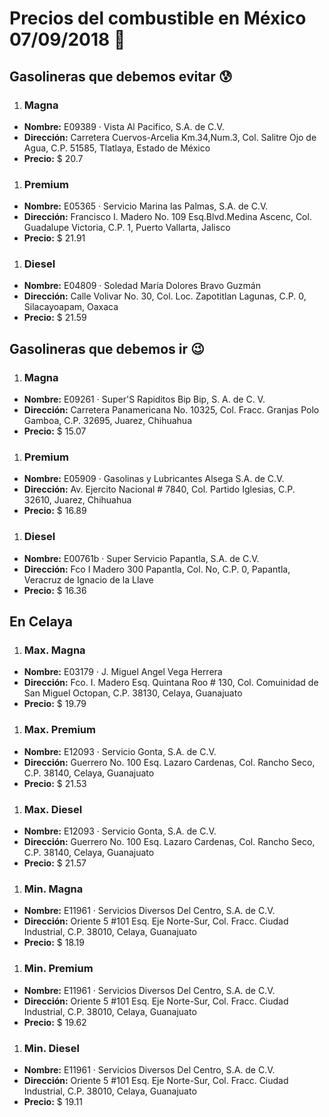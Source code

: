 # Precios del combustible en México 07/09/2018 :car:

## Gasolineras que debemos evitar :cold_sweat:
1. ### Magna
  * **Nombre:** E09389 · Vista Al Pacifico, S.A. de C.V.
  * **Dirección:** Carretera Cuervos-Arcelia Km.34,Num.3, Col. Salitre Ojo de Agua, C.P. 51585, Tlatlaya, Estado de México
  * **Precio:** $ 20.7

1. ### Premium
  * **Nombre:** E05365 · Servicio Marina las Palmas, S.A. de C.V.
  * **Dirección:** Francisco I. Madero No. 109 Esq.Blvd.Medina Ascenc, Col. Guadalupe Victoria, C.P. 1, Puerto Vallarta, Jalisco
  * **Precio:** $ 21.91

1. ### Diesel
  * **Nombre:** E04809 · Soledad María Dolores Bravo Guzmán
  * **Dirección:** Calle Volivar No. 30, Col. Loc. Zapotitlan Lagunas, C.P. 0, Silacayoapam, Oaxaca
  * **Precio:** $ 21.59


## Gasolineras que debemos ir :wink:
1. ### Magna
  * **Nombre:** E09261 · Super'S Rapiditos Bip Bip, S. A. de C. V.
  * **Dirección:** Carretera Panamericana No. 10325, Col. Fracc. Granjas Polo Gamboa, C.P. 32695, Juarez, Chihuahua
  * **Precio:** $ 15.07

1. ### Premium
  * **Nombre:** E05909 · Gasolinas y Lubricantes Alsega S.A. de C.V.
  * **Dirección:** Av. Ejercito Nacional # 7840, Col. Partido Iglesias, C.P. 32610, Juarez, Chihuahua
  * **Precio:** $ 16.89

1. ### Diesel
  * **Nombre:** E00761b · Super Servicio Papantla, S.A. de C.V.
  * **Dirección:** Fco I Madero 300 Papantla, Col. No, C.P. 0, Papantla, Veracruz de Ignacio de la Llave
  * **Precio:** $ 16.36


## En Celaya
1. ### Max. Magna
  * **Nombre:** E03179 · J. Miguel Angel Vega Herrera
  * **Dirección:** Fco. I. Madero Esq. Quintana Roo # 130, Col. Comuinidad de San Miguel Octopan, C.P. 38130, Celaya, Guanajuato
  * **Precio:** $ 19.79

1. ### Max. Premium
  * **Nombre:** E12093 · Servicio Gonta, S.A. de C.V.
  * **Dirección:** Guerrero No. 100 Esq. Lazaro Cardenas, Col. Rancho Seco, C.P. 38140, Celaya, Guanajuato
  * **Precio:** $ 21.53

1. ### Max. Diesel
  * **Nombre:** E12093 · Servicio Gonta, S.A. de C.V.
  * **Dirección:** Guerrero No. 100 Esq. Lazaro Cardenas, Col. Rancho Seco, C.P. 38140, Celaya, Guanajuato
  * **Precio:** $ 21.57

1. ### Min. Magna
  * **Nombre:** E11961 · Servicios Diversos Del Centro, S.A. de C.V.
  * **Dirección:** Oriente 5 #101 Esq. Eje Norte-Sur, Col. Fracc. Ciudad Industrial, C.P. 38010, Celaya, Guanajuato
  * **Precio:** $ 18.19

1. ### Min. Premium
  * **Nombre:** E11961 · Servicios Diversos Del Centro, S.A. de C.V.
  * **Dirección:** Oriente 5 #101 Esq. Eje Norte-Sur, Col. Fracc. Ciudad Industrial, C.P. 38010, Celaya, Guanajuato
  * **Precio:** $ 19.62

1. ### Min. Diesel
  * **Nombre:** E11961 · Servicios Diversos Del Centro, S.A. de C.V.
  * **Dirección:** Oriente 5 #101 Esq. Eje Norte-Sur, Col. Fracc. Ciudad Industrial, C.P. 38010, Celaya, Guanajuato
  * **Precio:** $ 19.11